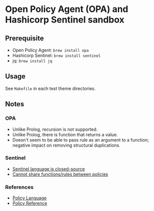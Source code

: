 
# Open Policy Agent (OPA) and Hashicorp Sentinel sandbox

## Prerequisite

* Open Policy Agent: `brew install opa`
* Hashicorp Sentinel: `brew install sentinel`
* jq: `brew install jq`

## Usage

See `Makefile` in each test theme directories.

## Notes

### OPA

* Unlike Prolog, recursion is not supported.
* Unlike Prolog, there is function that returns a value.
* Doesn't seem to be able to pass rule as an argument to a function;
  negative impact on removing structural duplications.

### Sentinel

* [Sentinel language is closed-source](https://github.com/hashicorp/sentinel-sdk/issues/2)
* [Cannot share functions/rules between policies](https://github.com/hashicorp/sentinel-sdk/issues/14)

### References

* [Policy Language](https://www.openpolicyagent.org/docs/latest/policy-language/#comprehensions)
* [Policy Reference](https://www.openpolicyagent.org/docs/latest/policy-reference)
